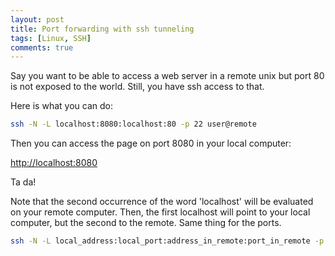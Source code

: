 ```yaml
---
layout: post
title: Port forwarding with ssh tunneling
tags: [Linux, SSH]
comments: true
---
```


Say you want to be able to access a web server in a remote unix but port 80 is
not exposed to the world. Still, you have ssh access to that.

Here is what you can do:

```bash
ssh -N -L localhost:8080:localhost:80 -p 22 user@remote
```

Then you can access the page on port 8080 in your local computer:

[http://localhost:8080](http://localhost:8080)

Ta da!

Note that the second occurrence of the word 'localhost' will be evaluated on your
remote computer. Then, the first localhost will point to your local computer, but
the second to the remote. Same thing for the ports.

```bash
ssh -N -L local_address:local_port:address_in_remote:port_in_remote -p 22 user@localhost
```

